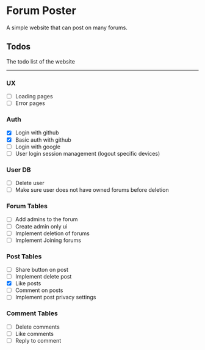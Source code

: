 # Forum Poster

A simple website that can post on many forums.

## Todos

The todo list of the website

---

### UX

- [ ] Loading pages
- [ ] Error pages

### Auth

- [x] Login with github
- [x] Basic auth with github
- [ ] Login with google
- [ ] User login session management (logout specific devices)

### User DB

- [ ] Delete user
- [ ] Make sure user does not have owned forums before deletion

### Forum Tables

- [ ] Add admins to the forum
- [ ] Create admin only ui
- [ ] Implement deletion of forums
- [ ] Implement Joining forums

### Post Tables

- [ ] Share button on post
- [ ] Implement delete post
- [x] Like posts
- [ ] Comment on posts
- [ ] Implement post privacy settings

### Comment Tables

- [ ] Delete comments
- [ ] Like comments
- [ ] Reply to comment
